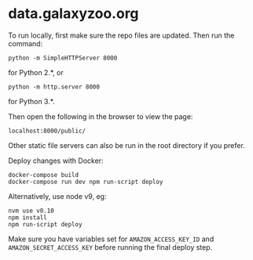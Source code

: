 data.galaxyzoo.org
====================

To run locally, first make sure the repo files are updated. Then run the command:

    python -m SimpleHTTPServer 8000
    
for Python 2.*, or

    python -m http.server 8000
    
for Python 3.*.

Then open the following in the browser to view the page:

    localhost:8000/public/

Other static file servers can also be run in the root directory if you prefer. 

Deploy changes with Docker:

```
docker-compose build
docker-compose run dev npm run-script deploy
```

Alternatively, use node v9, eg:

```
nvm use v0.10
npm install
npm run-script deploy
```

Make sure you have variables set for `AMAZON_ACCESS_KEY_ID` and `AMAZON_SECRET_ACCESS_KEY` before running the final deploy step.
